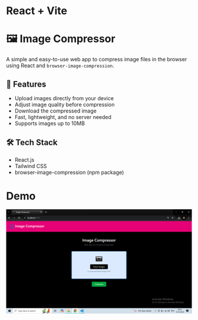 # React + Vite

# 🖼️ Image Compressor

A simple and easy-to-use web app to compress image files in the browser using React and `browser-image-compression`.

## 🚀 Features

- Upload images directly from your device  
- Adjust image quality before compression  
- Download the compressed image  
- Fast, lightweight, and no server needed  
- Supports images up to 10MB

## 🛠️ Tech Stack

- React.js  
- Tailwind CSS  
- browser-image-compression (npm package)
# Demo
![Screenshot](Screenshot.png)
